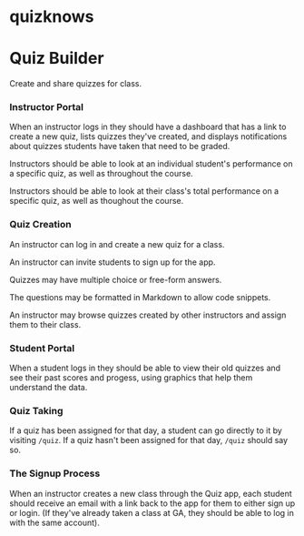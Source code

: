 # quizknows

# Quiz Builder

Create and share quizzes for class.

### Instructor Portal

When an instructor logs in they should have a dashboard that has a link to create a new quiz, lists quizzes they've created, and displays notifications about quizzes students have taken that need to be graded.

Instructors should be able to look at an individual student's performance on a specific quiz, as well as throughout the course.

Instructors should be able to look at their class's total performance on a specific quiz, as well as thoughout the course.

### Quiz Creation

An instructor can log in and create a new quiz for a class.

An instructor can invite students to sign up for the app.

Quizzes may have multiple choice or free-form answers.

The questions may be formatted in Markdown to allow code snippets.

An instructor may browse quizzes created by other instructors and assign them to their class.

### Student Portal

When a student logs in they should be able to view their old quizzes and see their past scores and progess, using graphics that help them understand the data.

### Quiz Taking

If a quiz has been assigned for that day, a student can go directly to it by visiting `/quiz`. If a quiz hasn't been assigned for that day, `/quiz` should say so.

### The Signup Process

When an instructor creates a new class through the Quiz app, each student should receive an email with a link back to the app for them to either sign up or login. (If they've already taken a class at GA, they should be able to log in with the same account).

